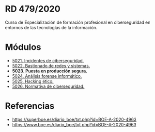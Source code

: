 # RD 479/2020

Curso de Especialización de formación profesional en ciberseguridad en entornos de las tecnologías de la información.

# Módulos

- [5021. Incidentes de ciberseguridad.](docs/5021.md)
- [5022. Bastionado de redes y sistemas.]()
- **[5023. Puesta en producción segura.](docs/5023.md)**
- [5024. Análisis forense informático.]()
- [5025. Hacking ético.]()
- [5026. Normativa de ciberseguridad.](docs/5026.md)

# Referencias

- https://superboe.es/diario_boe/txt.php?id=BOE-A-2020-4963
- https://www.boe.es/diario_boe/txt.php?id=BOE-A-2020-4963
